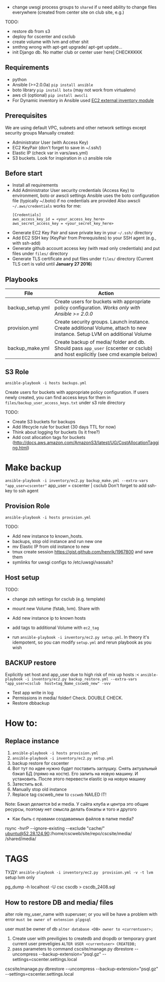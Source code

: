 * change uwsgi process groups to `shared` if u need ability to change files everywhere (created from center site on club site, e.g.)

TODO:
* restore db from s3
* deploy for cscenter and csclub
* create volume with lvm and other shit
* smthng wrong with apt-get upgrade/ apt-get update...
* init Django db. No matter club or center user here] CHECKKKKK

Requirements
------------
  
* python
* Ansible (>=2.0.0a) `pip install ansible`
* boto library `pip install boto` (may not work from virtualenv)
* aws cli (optional) `pip install awscli`
* For Dynamic inventory in Ansible used [EC2 external inventory module](http://docs.ansible.com/ansible/intro_dynamic_inventory.html#example-aws-ec2-external-inventory-script)

## Prerequisites

We are using default VPC, subnets and other network settings except security groups
Manually created:
* Administrator User (with Access Key)
* EC2 KeyPair (don't forget to save in ~/.ssh/)
* Elastic IP (check var in vars/aws.yml)
* S3 buckets. Look for inspiration in `s3` ansible role

Before start
------------

* Install all requirements
* Add Administrator User security credentials (Access Key) to environment, boto or awscli settings
  Ansible uses the boto configuration file (typically ~/.boto) if no credentials are provided
  Also awscli `~/.aws/credentials` works for me:
  ```
  [Credentials]
  aws_access_key_id = <your_access_key_here>
  aws_secret_access_key = <your_secret_key_here>
  ```
* Generate EC2 Key Pair and save private key in your `~/.ssh/` directory
* Add EC2 SSH key (KeyPair from Prerequisites) to your SSH agent (e.g., with ssh-add)
* Generate github account access key (with read only credentials) and put files under `files/` directory
* Generate TLS certificate and put files under `files/` directory (Current TLS cert is valid until **January 27 2016**)

Playbooks
---------

File | Action
---- | ------
backup_setup.yml | Create users for buckets with appropriate policy configuration. *Works only with Ansible >= 2.0.0*
provision.yml | Create security groups. Launch instance. Create additional Volume, attach to new instance. Setup LVM on additional Volume
backup_make.yml | Create backup of media/ folder and db. Should pass `app_user` (cscenter or csclub) and host explicitly (see cmd example below)



## S3 Role

`ansible-playbook -i hosts backups.yml`

Create users for buckets with appropriate policy configuration.
If users newly created, you can find access keys for them in `files/backup_user_access_keys.txt` under s3 role directory

TODO:
* Create S3 buckets for backups
* Add lifecycle rule for bucket (30 days TTL for now)
* Think about logging for buckets (Is it free?)
* Add cost allocation tags for buckets (http://docs.aws.amazon.com/AmazonS3/latest/UG/CostAllocationTagging.html)

# Make backup
`ansible-playbook -i inventory/ec2.py backup_make.yml --extra-vars "app_user=cscenter"`
app_user = cscenter | csclub
Don't forget to add ssh-key to ssh agent


## Provision Role

`ansible-playbook -i hosts provision.yml`

TODO:
* Add new instance to known_hosts.
* backups, stop old instance and run new one
* mv Elastic IP from old instance to new
* tmux create session https://gist.github.com/henrik/1967800 and save them
* symlinks for uwsgi configs to /etc/uwsgi/vassals? 


## Host setup

TODO:
* change zsh settings for csclub (e.g. template)
* mount new Volume (fstab, lvm). Share with
* Add new instance ip to known hosts
* add tags to additional Volume with `ec2_tag`

* run `ansible-playbook -i inventory/ec2.py setup.yml`. In theory it's idempotent, so you
can modify `setup.yml` and rerun playbook as you wish


## BACKUP restore
Explicitly set host and app_user due to high risk of mix up hosts :<
`ansible-playbook -i inventory/ec2.py backup_restore.yml --extra-vars "app_user=csclub  host=tag_Name_cscweb_new" -vvv`

* Test app write in log
* Permissions in media/ folder! Check. DOUBLE CHECK.
* Restore dbbackup

# How to:

## Replace instance
1. `ansible-playbook -i hosts provision.yml`
2. `ansible-playbook -i inventory/ec2.py setup.yml`
3. backup restore for cscenter
4. Вот тут по идее нужно будет поставить заглушку. Снять актуальный бэкап БД (прямо на хосте). Его залить на новую машину. И установить. После этого перевести elastic ip на новую машину
5. Затестить всё.
4. Manually stop old instance
5. Replace tag cscweb_new to `cscweb`
NAILED IT!

Note: Бэкап делается bd и media. У сайта клуба и центра это общие ресурсы, поэтому нет смысла делать бэкапы и того и другого
* Как быть с правами создаваемых файлов в папке media?

rsync  -hvrP --ignore-existing --exclude "cache/" ubuntu@52.28.124.90:/home/cscweb/site/repo/cscsite/media/ /shared/media/

# TAGS

ТУДУ:
`ansible-playbook -i inventory/ec2.py  provision.yml -v -t lvm` setup lvm only



pg_dump -h localhost -U csc cscdb  > cscdb_2408.sql


## How to restore DB and media/ files
alter role my_user_name with superuser;
or you will be have a problem with error `must be owner of extension plpgsql`


user must be owner of db `alter database <DB> owner to <currentuser>;`
1. Create user with previligies to createdb and dropdb or temporary grant current user preveligies `ALTER USER <currentuser> CREATEDB;`
2. pass parameters to command cscsite/manage.py dbrestore --uncompress --backup-extension="psql.gz" --settings=cscenter.settings.local


cscsite/manage.py dbrestore --uncompress --backup-extension="psql.gz" --settings=cscenter.settings.local